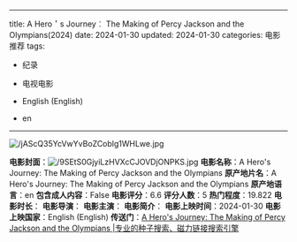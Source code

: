 
---
title: A Hero＇s Journey︰ The Making of Percy Jackson and the Olympians(2024)
date: 2024-01-30
updated: 2024-01-30
categories: 电影推荐
tags:

- 纪录
- 电视电影

- English (English)
- en
---

<img src="https://image.tmdb.org/t/p/original/jAScQ35YcVwYvBoZCoblg1WHLwe.jpg" alt="/jAScQ35YcVwYvBoZCoblg1WHLwe.jpg" title="/jAScQ35YcVwYvBoZCoblg1WHLwe.jpg">

**电影封面**：<img src="https://image.tmdb.org/t/p/w200/9SEtS0GjyiLzHVXcCJOVDjONPKS.jpg" alt="/9SEtS0GjyiLzHVXcCJOVDjONPKS.jpg" title="/9SEtS0GjyiLzHVXcCJOVDjONPKS.jpg">
**电影名称**：A Hero's Journey: The Making of Percy Jackson and the Olympians
**原产地片名**：A Hero's Journey: The Making of Percy Jackson and the Olympians
**原产地语言**：en
**包含成人内容**：False
**电影评分**：6.6
**评分人数**：5
**热门程度**：19.822
**电影时长**：
**电影导演**：
**电影主演**：
**电影简介**：
**电影上映时间**：2024-01-30
**电影上映国家**：English (English)
**传送门**：[A Hero's Journey: The Making of Percy Jackson and the Olympians |专业的种子搜索、磁力链接搜索引擎](https://movie.amd794.com:2083/?search=A%20Hero%27s%20Journey%3A%20The%20Making%20of%20Percy%20Jackson%20and%20the%20Olympians&ordering=&mode=match_phrase&page_size=10&page=1)

